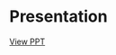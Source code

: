 # Presentation
[View PPT](https://www.canva.com/design/DAGHb9ONxFE/msBkx_ag6jJKEYb49XBnWQ/view?utm_content=DAGHb9ONxFE&utm_campaign=designshare&utm_medium=link&utm_source=editor)
